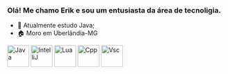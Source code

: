### Olá! Me chamo Erik e sou um entusiasta da área de tecnoligia.

- 🦠 Atualmente estudo Java;
- 🏠 Moro em Uberlândia-MG

<div align="left">
	<img width="50" src="https://user-images.githubusercontent.com/25181517/117201156-9a724800-adec-11eb-9a9d-3cd0f67da4bc.png" alt="Java" title="Java"/>
        <img width="50" src="https://cdn.jsdelivr.net/gh/devicons/devicon/icons/intellij/intellij-original.svg" alt="IntelliJ" title="IntelliJ"/>
        <img width="50" src="https://cdn.jsdelivr.net/gh/devicons/devicon/icons/lua/lua-plain-wordmark.svg" alt="Lua" title="Lua"/>
        <img width="50" src="https://cdn.jsdelivr.net/gh/devicons/devicon/icons/cplusplus/cplusplus-original.svg" alt="Cpp" title="Cpp" />
        <img width="50" src="https://cdn.jsdelivr.net/gh/devicons/devicon/icons/visualstudio/visualstudio-plain.svg" alt="Vsc" title="Vsc" />
</div>
